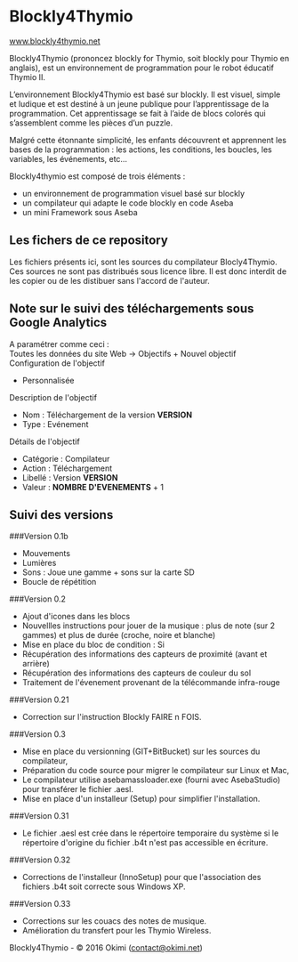 Blockly4Thymio
==============
www.blockly4thymio.net

Blockly4Thymio (prononcez blockly for Thymio, soit blockly pour Thymio en anglais), est un environnement de programmation pour le robot éducatif Thymio II.

L’environnement Blockly4Thymio est basé sur blockly. Il est visuel, simple et ludique et est destiné à un jeune publique pour l’apprentissage de la programmation.
Cet apprentissage se fait à l’aide de blocs colorés qui s’assemblent comme les pièces d’un puzzle.

Malgré cette étonnante simplicité, les enfants découvrent et apprennent les bases de la programmation : les actions, les conditions, les boucles, les variables, les événements, etc…

Blockly4thymio est composé de trois éléments :
- un environnement de programmation visuel basé sur blockly
- un compilateur qui adapte le code blockly en code Aseba
- un mini Framework sous Aseba


Les fichers de ce repository
----------------------------
Les fichiers présents ici, sont les sources du compilateur Blocly4Thymio. Ces sources ne sont pas distribués sous licence libre. Il est donc interdit de les copier ou de les distibuer sans l'accord de l'auteur.


Note sur le suivi des téléchargements sous Google Analytics
-----------------------------------------------------------

A paramétrer comme ceci :  
Toutes les données du site Web -> Objectifs + Nouvel objectif  
Configuration de l'objectif

* Personnalisée

Description de l'objectif  

* Nom : Téléchargement de la version **VERSION**  
* Type : Evénement  

Détails de l'objectif

* Catégorie : Compilateur  
* Action : Téléchargement  
* Libellé : Version **VERSION**  
* Valeur : **NOMBRE D'EVENEMENTS** + 1  


Suivi des versions
------------------

###Version 0.1b
* Mouvements
* Lumières
* Sons : Joue une gamme + sons sur la carte SD
* Boucle de répétition


###Version 0.2
* Ajout d'icones dans les blocs			
* Nouvellles instructions pour jouer de la musique : plus de note (sur 2 gammes) et plus de durée (croche, noire et blanche)			
* Mise en place du bloc de condition : Si			
* Récupération des informations des capteurs de proximité (avant et arrière)			
* Récupération des informations des capteurs de couleur du sol			
* Traitement de l'évenement provenant de la télécommande infra-rouge			


###Version 0.21
* Correction sur l'instruction Blockly FAIRE n FOIS.


###Version 0.3
* Mise en place du versionning (GIT+BitBucket) sur les sources du compilateur,
* Préparation du code source pour migrer le compilateur sur Linux et Mac,
* Le compilateur utilise asebamassloader.exe (fourni avec AsebaStudio) pour transférer le fichier .aesl.
* Mise en place d'un installeur (Setup) pour simplifier l'installation.


###Version 0.31
* Le fichier .aesl est crée dans le répertoire temporaire du système si le répertoire d'origine du fichier .b4t n'est pas accessible en écriture.


###Version 0.32
* Corrections de l'installeur (InnoSetup) pour que l'association des fichiers .b4t soit correcte sous Windows XP.


###Version 0.33
* Corrections sur les couacs des notes de musique.
* Amélioration du transfert pour les Thymio Wireless.


Blockly4Thymio - © 2016 Okimi (contact@okimi.net)